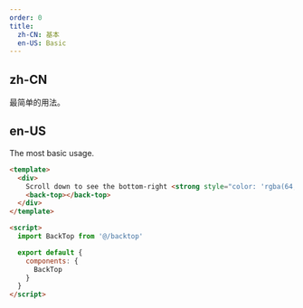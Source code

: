 ```yaml
---
order: 0
title:
  zh-CN: 基本
  en-US: Basic
---
```


## zh-CN

最简单的用法。

## en-US

The most basic usage.

```` html
<template>
  <div>
    Scroll down to see the bottom-right <strong style="color: 'rgba(64, 64, 64, 0.6)'"> gray </strong> button.
    <back-top></back-top>
  </div>
</template>

<script>
  import BackTop from '@/backtop'

  export default {
    components: {
      BackTop
    }
  }
</script>
````
